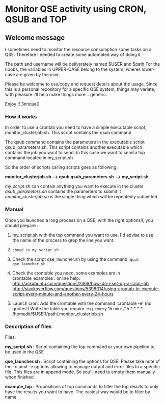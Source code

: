 # Monitor QSE activity using CRON, QSUB and TOP #


## Welcome message ##

I sometimes need to monitor the resource consumption some tasks on a QSE.
Therefore I needed to create some automated way of doing it.


The path and username will be deliverately named $USER and $path
For the noobs, the variables in UPPER-CASE belong to the system, wheres lower-case are given by the user.

 Please be welcome to use/copy and request details about the usage. Since this is a personal repository for a specific QSE system, things may variate, with pleasure I'll help make things more... generic.

 Enjoy !!
 3nrique0


### How it works ###

In order to use a crontab you need to have a simple executable script, monitor_clusterjob.sh. This script contains the qsub command.

The qsub command contains the parameters in the executable script qsub_parameters.sh. This script contains another executable which contains the job you want to send. In this case we want to send a top command located in my_script.sh

So the order of scripts calling scripts goes as following:

**monitor_clusterjob.sh --> qsub qsub_parameters.sh --> my_script.sh**

*my_script.sh* can contain anything you want to execute in the cluster
*qsub_parameters.sh* contains the parameters to submit it
*monitor_clusterjob.sh* is the single thing which will be repeatedly submitted.

### Manual ###
Once you launched a long process on a QSE, with the right options!!, you should prepare :
1. my_script.sh with the top command you want to use. I'd advise to use the name of the process to grep the line you want.

2. `chmod +x my_script.sh`

3. Check the script qse_launcher.sh by using the command: `qsub qse_launcher.sh`

4. Check the crontable you need, some examples are in crontable_examples : 
	online help:
	http://askubuntu.com/questions/2368/how-do-i-set-up-a-cron-job
	http://stackoverflow.com/questions/5398014/using-crontab-to-execute-script-every-minute-and-another-every-24-hours
	
5. Launch cron:
Add the crontable with the command 'crontable -e' (no quotes!)
Write the table you require. e.g. every 15 min:
/15 * * * * /homedir/$USER/path/.monitor_clusterjob.sh



### Description of files ###

Files:

**my_script.sh** : Script containing the top command or your own pipeline to be used in the QSE

**qse_launcher.sh** : Script containing the options for QSE. Please take note of the -o  amd -e options allowing to manage output and error files to a specific file. This files are in append mode. So you'll need to empty them manually when finished.

**example_top** : Propositions of top commands to filter the top results to only have the results you want to have. The easiest way would be to filter by name.


